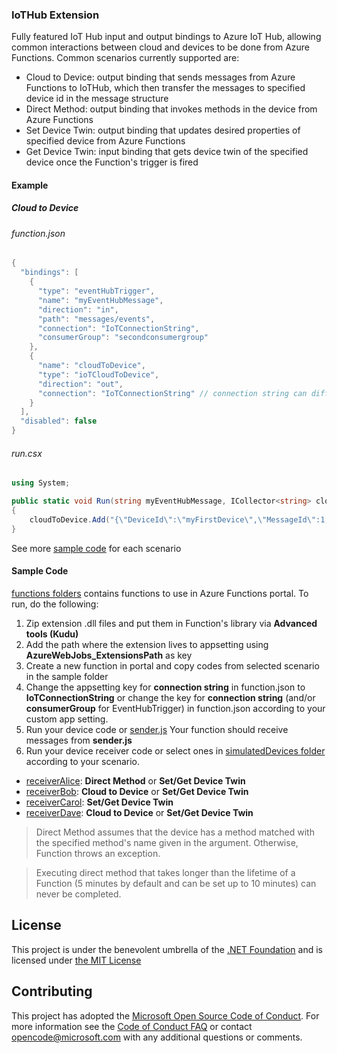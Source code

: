 ### IoTHub Extension

Fully featured IoT Hub input and output bindings to Azure IoT Hub, allowing common interactions between cloud and devices to be done from Azure Functions. Common scenarios currently supported are: 
  * Cloud to Device: output binding that sends messages from Azure Functions to IoTHub, which then transfer the messages to specified device id in the message structure
  * Direct Method: output binding that invokes methods in the device from Azure Functions
  * Set Device Twin: output binding that updates desired properties of specified device from Azure Functions
  * Get Device Twin: input binding that gets device twin of the specified device once the Function's trigger is fired

#### Example

##### Cloud to Device
###### function.json


```csharp
{
  "bindings": [
    {
      "type": "eventHubTrigger",
      "name": "myEventHubMessage",
      "direction": "in",
      "path": "messages/events",
      "connection": "IoTConnectionString",
      "consumerGroup": "secondconsumergroup"
    },
    {
      "name": "cloudToDevice",
      "type": "ioTCloudToDevice",
      "direction": "out",
      "connection": "IoTConnectionString" // connection string can differ from the trigger's
    }
  ],
  "disabled": false
}
```

###### run.csx


```csharp
using System;

public static void Run(string myEventHubMessage, ICollector<string> cloudToDevice, ICollector<string> setDeviceTwin, TraceWriter log)
{
    cloudToDevice.Add("{\"DeviceId\":\"myFirstDevice\",\"MessageId\":1,\"Message\":\"C2D message\"}");
}
```

See more [sample code](https://github.com/ElleTojaroon/azure-functions-iothub-extension/tree/master/samples/functions) for each scenario

#### Sample Code

[functions folders](https://github.com/ElleTojaroon/azure-functions-iothub-extension/tree/master/samples/functions) contains functions to use in Azure Functions portal. To run, do the following:
1. Zip extension .dll files and put them in Function's library via **Advanced tools (Kudu)**
2. Add the path where the extension lives to appsetting using **AzureWebJobs_ExtensionsPath** as key
3. Create a new function in portal and copy codes from selected scenario in the sample folder
4. Change the appsetting key for **connection string** in function.json to **IoTConnectionString** or change the key for **connection string** (and/or **consumerGroup** for EventHubTrigger) in function.json according to your custom app setting. 
5. Run your device code or [sender.js](https://github.com/ElleTojaroon/azure-functions-iothub-extension/tree/master/samples/simulatedDevices/sender)
Your function should receive messages from **sender.js**
6. Run your device receiver code or select ones in [simulatedDevices folder](https://github.com/ElleTojaroon/azure-functions-iothub-extension/tree/master/samples/simulatedDevices) according to your scenario. 
  * [receiverAlice](https://github.com/ElleTojaroon/azure-functions-iothub-extension/tree/master/samples/simulatedDevices/receiverAlice): **Direct Method** or **Set/Get Device Twin**
  * [receiverBob](https://github.com/ElleTojaroon/azure-functions-iothub-extension/tree/master/samples/simulatedDevices/receiverBob): **Cloud to Device** or **Set/Get Device Twin**
  * [receiverCarol](https://github.com/ElleTojaroon/azure-functions-iothub-extension/tree/master/samples/simulatedDevices/receiverCarol):  **Set/Get Device Twin**
  * [receiverDave](https://github.com/ElleTojaroon/azure-functions-iothub-extension/tree/master/samples/simulatedDevices/receiverDave): **Cloud to Device** or **Set/Get Device Twin**

> Direct Method assumes that the device has a method matched with the specified method's name given in the argument. Otherwise, Function throws an exception. 

> Executing direct method that takes longer than the lifetime of a Function (5 minutes by default and can be set up to 10 minutes) can never be completed.

## License

This project is under the benevolent umbrella of the [.NET Foundation](http://www.dotnetfoundation.org/) and is licensed under [the MIT License](https://github.com/Azure/azure-webjobs-sdk/blob/master/LICENSE.txt)

## Contributing

This project has adopted the [Microsoft Open Source Code of Conduct](https://opensource.microsoft.com/codeofconduct/). For more information see the [Code of Conduct FAQ](https://opensource.microsoft.com/codeofconduct/faq/) or contact [opencode@microsoft.com](mailto:opencode@microsoft.com) with any additional questions or comments.